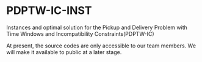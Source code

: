 # PDPTW-IC-INST
Instances and optimal solution for the Pickup and Delivery Problem with Time Windows and Incompatibility Constraints(PDPTW-IC)

At present, the source codes are only accessible to our team members. We will make it available to public at a later stage.